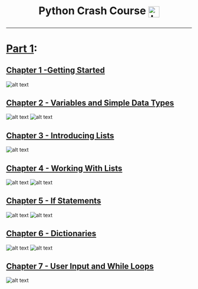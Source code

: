 <h1 align="center"> Python Crash Course <a href="https://github.com/BKnightHD/Python-CC/blob/main/Textbook/python-crash-course.pdf" target="blank"><img align="center" src="https://github.com/BKnightHD/Python-CC/blob/main/additional%20files/images/Capture.PNG" alt="brandon knight" width="30" height="30" /></a>
</p>
  
---

# [Part 1](https://github.com/BKnightHD/Python-CC/tree/main/Part%201:%20Basics):

## [Chapter 1 -Getting Started](https://github.com/BKnightHD/Python-CC/tree/main/Part%201%3A%20Basics/Chapter%201%20-%20Getting%20Started)

![alt text](https://github.com/BKnightHD/Python-CC/blob/main/Part%201%3A%20Basics/Chapter%201%20-%20Getting%20Started/LO.1.PNG)

## [Chapter 2 - Variables and Simple Data Types](https://github.com/BKnightHD/Python-CC/tree/main/Part%201%3A%20Basics/Chapter%202%20-%20Variables%20and%20Simple%20Data%20Types)

![alt text](https://github.com/BKnightHD/Python-CC/blob/main/Part%201%3A%20Basics/Chapter%202%20-%20Variables%20and%20Simple%20Data%20Types/Learning%20Objectives/LO2.1.PNG)
![alt text](https://github.com/BKnightHD/Python-CC/blob/main/Part%201%3A%20Basics/Chapter%202%20-%20Variables%20and%20Simple%20Data%20Types/Learning%20Objectives/LO2.2.PNG)

## [Chapter 3 - Introducing Lists](https://github.com/BKnightHD/Python-CC/tree/main/Part%201%3A%20Basics/Chapter%203%20-%20Introducing%20Lists)

![alt text](https://github.com/BKnightHD/Python-CC/blob/main/Part%201%3A%20Basics/Chapter%203%20-%20Introducing%20Lists/Work/Learning%20Objectives/LO.3.PNG)

## [Chapter 4 - Working With Lists](https://github.com/BKnightHD/Python-CC/tree/main/Part%201%3A%20Basics/Chapter%204%20-%20Working%20with%20Lists)

![alt text](https://github.com/BKnightHD/Python-CC/blob/main/Part%201%3A%20Basics/Chapter%204%20-%20Working%20with%20Lists/Learning%20Objectives/Chp4.1.PNG)
![alt text](https://github.com/BKnightHD/Python-CC/blob/main/Part%201%3A%20Basics/Chapter%204%20-%20Working%20with%20Lists/Learning%20Objectives/Chp4.2.PNG)

## [Chapter 5 - If Statements](https://github.com/BKnightHD/Python-CC/tree/main/Part%201%3A%20Basics/Chapter%205%20-%20If%20Statments)

![alt text](https://github.com/BKnightHD/Python-CC/blob/main/Part%201%3A%20Basics/Chapter%205%20-%20If%20Statments/Learning%20Objectives/Chp5.1.PNG)
![alt text](https://github.com/BKnightHD/Python-CC/blob/main/Part%201%3A%20Basics/Chapter%205%20-%20If%20Statments/Learning%20Objectives/Chp5.2.PNG)

## [Chapter 6 - Dictionaries](https://github.com/BKnightHD/Python-CC/tree/main/Part%201%3A%20Basics/Chapter%206%20-%20Dictionaries)

![alt text](https://github.com/BKnightHD/Python-CC/blob/main/Part%201%3A%20Basics/Chapter%206%20-%20Dictionaries/Learning%20Objectives/Chp6.1.PNG)
![alt text](https://github.com/BKnightHD/Python-CC/blob/main/Part%201%3A%20Basics/Chapter%206%20-%20Dictionaries/Learning%20Objectives/Chp6.2.PNG)

## [Chapter 7 - User Input and While Loops](https://github.com/BKnightHD/Python-CC/tree/main/Part%201%3A%20Basics/Chapter%207%20-%20User%20Input%20and%20While%20Loops)

![alt text](https://github.com/BKnightHD/Python-CC/blob/main/Part%201%3A%20Basics/Chapter%207%20-%20User%20Input%20and%20While%20Loops/Learning%20Objectives/Chp7.PNG)
